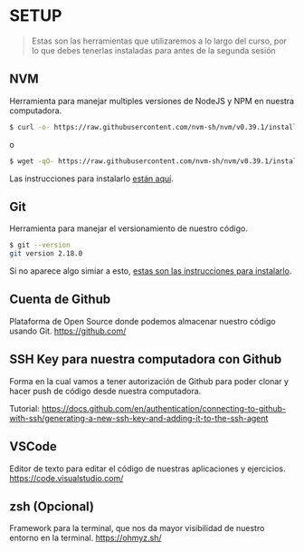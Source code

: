 # SETUP

> Estas son las herramientas que utilizaremos a lo largo del curso, por lo que debes tenerlas instaladas para antes de la segunda sesión 

## NVM
Herramienta para manejar multiples versiones de NodeJS y NPM en nuestra computadora.

```sh
$ curl -o- https://raw.githubusercontent.com/nvm-sh/nvm/v0.39.1/install.sh | bash
```

o
```sh
$ wget -qO- https://raw.githubusercontent.com/nvm-sh/nvm/v0.39.1/install.sh | bash
```

Las instrucciones para instalarlo [están aquí](https://github.com/nvm-sh/nvm).

## Git 

Herramienta para manejar el versionamiento de nuestro código.

```sh
$ git --version
git version 2.18.0
```

Si no aparece algo simiar a esto, [estas son las instrucciones para instalarlo](https://git-scm.com/book/en/v2/Getting-Started-Installing-Git).


## Cuenta de Github
Plataforma de Open Source donde podemos almacenar nuestro código usando Git. https://github.com/

## SSH Key para nuestra computadora con Github
Forma en la cual vamos a tener autorización de Github para poder clonar y hacer push de código desde nuestra computadora.

Tutorial: https://docs.github.com/en/authentication/connecting-to-github-with-ssh/generating-a-new-ssh-key-and-adding-it-to-the-ssh-agent


## VSCode
Editor de texto para editar el código de nuestras aplicaciones y ejercicios. https://code.visualstudio.com/

## zsh (Opcional)
Framework para la terminal, que nos da mayor visibilidad de nuestro entorno en la terminal. https://ohmyz.sh/